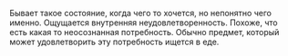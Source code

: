Бывает такое состояние, когда чего то хочется, но непонятно чего именно. Ощущается внутренняя неудовлетворенность. Похоже, что есть какая то неосознанная потребность. Обычно предмет, который может удовлетворить эту потребность ищется в еде.